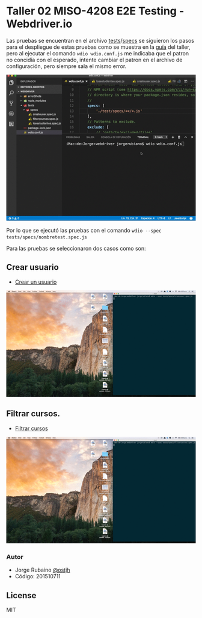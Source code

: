 # Taller 02 MISO-4208 E2E Testing - Webdriver.io

Las pruebas se encuentran en el archivo [tests]/[specs] se siguieron los pasos para el despliegue 
de estas pruebas como se muestra en la [guía] del taller, pero al ejecutar el comando `wdio wdio.conf.js` me indicaba que el 
patron no concidía con el esperado, intente cambiar el patron en el archivo de configuración, pero siempre sala el mismo error.

![error](https://github.com/jhrubiano10/Taller_02_MISO_4208_E2E_Testing/blob/master/images/webdriver_no_funciona_comando.gif?raw=true)

Por lo que se ejecutó las pruebas con el comando `wdio --spec tests/specs/nombretest.spec.js` 

Para las pruebas se seleccionaron dos casos como son:

## Crear usuario

* [Crear un usuario]

![web01](https://github.com/jhrubiano10/Taller_02_MISO_4208_E2E_Testing/blob/master/images/webdriver_Crea_usuario.gif?raw=true)

## Filtrar cursos.

* [Filtrar cursos]

![web02](https://github.com/jhrubiano10/Taller_02_MISO_4208_E2E_Testing/blob/master/images/webdriver_Filtrar_cursos.gif?raw=true)


### Autor
* Jorge Rubaino [@ostjh]
* Código: 201510711

License
----
MIT

[@ostjh]:https://twitter.com/ostjh

[tests]:https://github.com/jhrubiano10/Taller_02_MISO_4208_E2E_Testing/tree/master/webdriver-io/tests/specs
[specs]:https://github.com/jhrubiano10/Taller_02_MISO_4208_E2E_Testing/tree/master/webdriver-io/tests/specs
[guía]:https://miso-4208-labs.gitlab.io/talleres/taller-2-e2e-testing.html#3-webdriverio
[Crear un usuario]:https://github.com/jhrubiano10/Taller_02_MISO_4208_E2E_Testing/blob/master/webdriver-io/tests/specs/createuser.spec.js
[Filtrar cursos]:https://github.com/jhrubiano10/Taller_02_MISO_4208_E2E_Testing/blob/master/webdriver-io/tests/specs/filtercourses.spec.js
